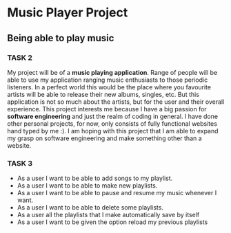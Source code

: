 # Music Player Project
## Being able to play music



### **TASK 2**

My project will be of a **music playing application**. Range of people will be able to use my application ranging 
music enthusiasts to those periodic listeners. In a perfect world this would be the place where you favourite 
artists will be able to release their new albums, singles, etc. But this application is not so much about the 
artists, but for the user and their overall experience. This project interests me because I have a big
passion for **software engineering** and just the realm of coding in general. I have done other personal projects, 
for now, only consists of fully functional websites hand typed by me :). I am hoping with this project that I am
able to expand my grasp on software engineering and make something other than a website.

### **TASK 3**
* As a user I want to be able to add songs to my playlist.
* As a user I want to be able to make new playlists.
* As a user I want to be able to pause and resume my music whenever I want.
* As a user I want to be able to delete some playlists.
* As a user all the playlists that I make automatically save by itself
* As a user I want to be given the option reload my previous playlists
